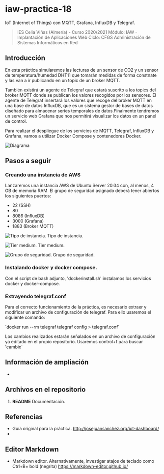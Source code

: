 # iaw-practica-18
IoT (Internet of Things) con MQTT, Grafana, InfluxDB y Telegraf.

> IES Celia Viñas (Almería) - Curso 2020/2021
Módulo: IAW - Implantación de Aplicaciones Web
Ciclo: CFGS Administración de Sistemas Informáticos en Red

**Introducción**
------------
En esta práctica simularemos las lecturas de un sensor de CO2 y un sensor de temperatura/humedad DHT11 que tomarán medidas de forma constnate y las van a ir publicando en un topic de un broker MQTT.

También existirá un agente de Telegraf que estará suscrito a los topics del broker MQTT donde se publican los valores recogidos por los sensores. El agente de Telegraf insertará los valores que recoge del broker MQTT en una base de datos InfluxDB, que es un sistema gestor de bases de datos diseñado para almacenar series temporales de datos.Finalmente tendremos un servicio web Grafana que nos permitirá visualizar los datos en un panel de control.

Para realizar el despliegue de los servicios de MQTT, Telegraf, InfluxDB y Grafana, vamos a utilizar Docker Compose y contenedores Docker.

![Diagrama](http://josejuansanchez.org/iot-dashboard/images/diagram.png)

**Pasos a seguir**
------------

### Creando una instancia de AWS
Lanzaremos una instancia AWS de Ubuntu Server 20.04 con, al menos, 4 GB de memoria RAM. El grupo de seguridad asignado deberá tener abiertos los siguientes puertos:
- 22 (SSH)
- 80
- 8086 (InfluxDB)
- 3000 (Grafana)
- 1883 (Broker MQTT)

![Tipo de instancia.](https://i.imgur.com/GR58RBO.png)
Tipo de instancia.

![Tier medium.](https://i.imgur.com/1bhRwgH.png)
Tier medium.

![Grupo de seguridad.](https://i.imgur.com/Pp8mjn7.png)
Grupo de seguridad.

### Instalando docker y docker compose.
Con el script de bash adjunto, 'dockerinstall.sh' instalamos los servicios docker y docker-compose.

### Extrayendo telegraf.conf
Para el correcto funcionamiento de la práctica, es necesario extraer y modificar un archivo de configuración de telegraf. Para ello usaremos el siguiente comando:

´docker run --rm telegraf telegraf config > telegraf.conf´

Los cambios realizados estarán señalados en un archivo de configuración ya editado en el propio repositorio. Usaremos control+f para buscar 'cambio'


###

###

###
###



**Información de ampliación**
------------
- 

**Archivos en el repositorio**
------------
1. **README**               Documentación.
      
**Referencias**
------------
- Guía original para la práctica.
http://josejuansanchez.org/iot-dashboard/
- 

**Editor Markdown**
------------
- Markdown editor. Alternativamente, investigar atajos de teclado como Ctrl+B= bold (negrita) 
https://markdown-editor.github.io/